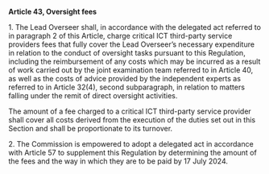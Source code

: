 **Article 43, Oversight fees**

  


1\. The Lead Overseer shall, in accordance with the delegated act referred to in paragraph 2 of this Article, charge critical ICT third-party service providers fees that fully cover the Lead Overseer’s necessary expenditure in relation to the conduct of oversight tasks pursuant to this Regulation, including the reimbursement of any costs which may be incurred as a result of work carried out by the joint examination team referred to in Article 40, as well as the costs of advice provided by the independent experts as referred to in Article 32(4), second subparagraph, in relation to matters falling under the remit of direct oversight activities.

The amount of a fee charged to a critical ICT third-party service provider shall cover all costs derived from the execution of the duties set out in this Section and shall be proportionate to its turnover.

  


2\. The Commission is empowered to adopt a delegated act in accordance with Article 57 to supplement this Regulation by determining the amount of the fees and the way in which they are to be paid by 17 July 2024.
